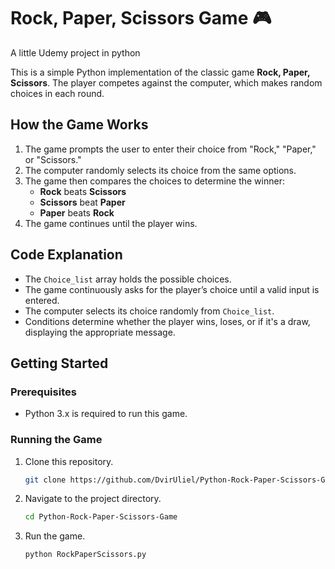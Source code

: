 # Rock, Paper, Scissors Game 🎮
A little Udemy project in python

This is a simple Python implementation of the classic game **Rock, Paper, Scissors**. The player competes against the computer, which makes random choices in each round.

## How the Game Works
1. The game prompts the user to enter their choice from "Rock," "Paper," or "Scissors."
2. The computer randomly selects its choice from the same options.
3. The game then compares the choices to determine the winner:
   - **Rock** beats **Scissors**
   - **Scissors** beat **Paper**
   - **Paper** beats **Rock**
4. The game continues until the player wins.

## Code Explanation
- The `Choice_list` array holds the possible choices.
- The game continuously asks for the player’s choice until a valid input is entered.
- The computer selects its choice randomly from `Choice_list`.
- Conditions determine whether the player wins, loses, or if it's a draw, displaying the appropriate message.

## Getting Started

### Prerequisites
- Python 3.x is required to run this game.

### Running the Game
1. Clone this repository.
   ```bash
   git clone https://github.com/DvirUliel/Python-Rock-Paper-Scissors-Game.git

2. Navigate to the project directory.
   ```bash
   cd Python-Rock-Paper-Scissors-Game

3. Run the game.
   ```bash
   python RockPaperScissors.py
